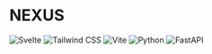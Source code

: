 <!--
 * @Author: hibana2077 hibana2077@gmail.com
 * @Date: 2024-02-02 17:40:31
 * @LastEditors: hibana2077 hibana2077@gmaill.com
 * @LastEditTime: 2024-02-05 17:31:51
 * @FilePath: /nexus/README.md
 * @Description: 这是默认设置,请设置`customMade`, 打开koroFileHeader查看配置 进行设置: https://github.com/OBKoro1/koro1FileHeader/wiki/%E9%85%8D%E7%BD%AE
-->
<script src="https://cdn.tailwindcss.com"></script>

# NEXUS

![Svelte](https://img.shields.io/badge/Svelte-FF3E00?style=for-the-badge&logo=svelte&logoColor=white)
![Tailwind CSS](https://img.shields.io/badge/Tailwind_CSS-38B2AC?style=for-the-badge&logo=tailwind-css&logoColor=white)
![Vite](https://img.shields.io/badge/Vite-646CFF?style=for-the-badge&logo=vite&logoColor=white)
![Python](https://img.shields.io/badge/Python-3776AB?style=for-the-badge&logo=python&logoColor=white)
![FastAPI](https://img.shields.io/badge/FastAPI-009688?style=for-the-badge&logo=fastapi&logoColor=white)